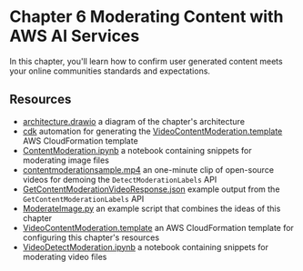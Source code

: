 # Chapter 6 Moderating Content with AWS AI Services

In this chapter, you'll learn how to confirm user generated content meets your online communities standards and expectations.

## Resources

- [architecture.drawio](architecture.drawio) a diagram of the chapter's architecture
- [cdk](cdk) automation for generating the [VideoContentModeration.template](VideoContentModeration.template) AWS CloudFormation template
- [ContentModeration.ipynb](ContentModeration.ipynb) a notebook containing snippets for moderating image files
- [contentmoderationsample.mp4](contentmoderationsample.mp4) an one-minute clip of open-source videos for demoing the `DetectModerationLabels` API
- [GetContentModerationVideoResponse.json](GetContentModerationVideoResponse.json) example output from the `GetContentModerationLabels` API
- [ModerateImage.py](ModerateImage.py) an example script that combines the ideas of this chapter
- [VideoContentModeration.template](VideoContentModeration.template) an AWS CloudFormation template for configuring this chapter's resources
- [VideoDetectModeration.ipynb](VideoDetectModeration.ipynb) a notebook containing snippets for moderating video files